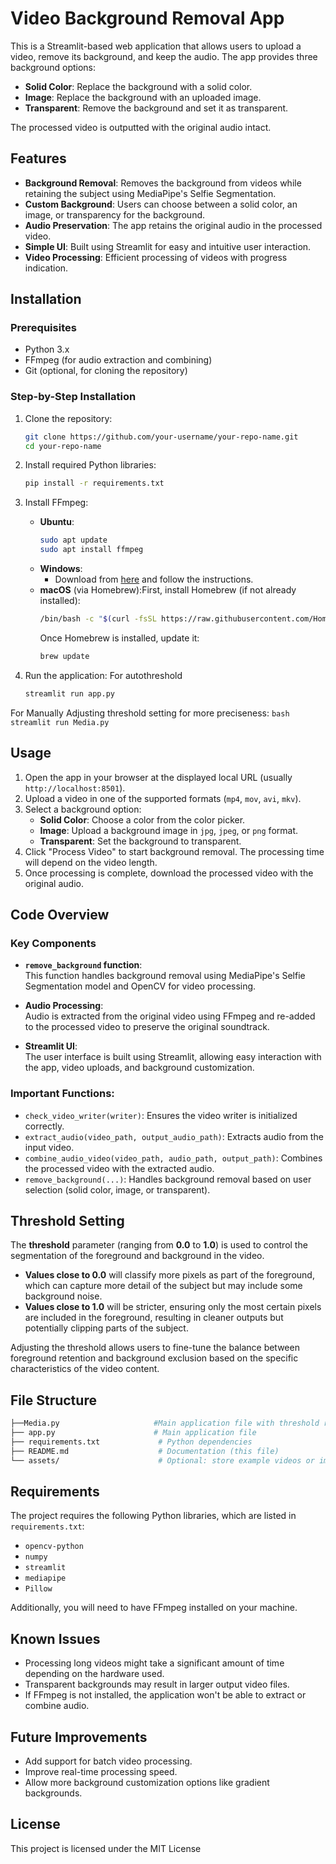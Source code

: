 # Video Background Removal App

This is a Streamlit-based web application that allows users to upload a video, remove its background, and keep the audio. The app provides three background options:
- **Solid Color**: Replace the background with a solid color.
- **Image**: Replace the background with an uploaded image.
- **Transparent**: Remove the background and set it as transparent.

The processed video is outputted with the original audio intact.

## Features

- **Background Removal**: Removes the background from videos while retaining the subject using MediaPipe's Selfie Segmentation.
- **Custom Background**: Users can choose between a solid color, an image, or transparency for the background.
- **Audio Preservation**: The app retains the original audio in the processed video.
- **Simple UI**: Built using Streamlit for easy and intuitive user interaction.
- **Video Processing**: Efficient processing of videos with progress indication.

## Installation

### Prerequisites
- Python 3.x
- FFmpeg (for audio extraction and combining)
- Git (optional, for cloning the repository)

### Step-by-Step Installation

1. Clone the repository:
    ```bash
    git clone https://github.com/your-username/your-repo-name.git
    cd your-repo-name
    ```

2. Install required Python libraries:
    ```bash
    pip install -r requirements.txt
    ```

3. Install FFmpeg:
    - **Ubuntu**:  
      ```bash
      sudo apt update
      sudo apt install ffmpeg
      ```
    - **Windows**:
      - Download from [here](https://ffmpeg.org/download.html) and follow the instructions.
    - **macOS** (via Homebrew):First, install Homebrew (if not already installed):
      ```bash
      /bin/bash -c "$(curl -fsSL https://raw.githubusercontent.com/Homebrew/install/HEAD/install.sh)"
      ```
      Once Homebrew is installed, update it:
      ```bash
      brew update

      ```
    
4. Run the application:
   For autothreshold
    ```bash
    streamlit run app.py 
    ```
 For Manually Adjusting  threshold setting for more preciseness:
    ```bash
    streamlit run Media.py 
    ```
## Usage

1. Open the app in your browser at the displayed local URL (usually `http://localhost:8501`).
2. Upload a video in one of the supported formats (`mp4`, `mov`, `avi`, `mkv`).
3. Select a background option:
    - **Solid Color**: Choose a color from the color picker.
    - **Image**: Upload a background image in `jpg`, `jpeg`, or `png` format.
    - **Transparent**: Set the background to transparent.
4. Click "Process Video" to start background removal. The processing time will depend on the video length.
5. Once processing is complete, download the processed video with the original audio.

## Code Overview

### Key Components
- **`remove_background` function**:  
  This function handles background removal using MediaPipe's Selfie Segmentation model and OpenCV for video processing.
  
- **Audio Processing**:  
  Audio is extracted from the original video using FFmpeg and re-added to the processed video to preserve the original soundtrack.

- **Streamlit UI**:  
  The user interface is built using Streamlit, allowing easy interaction with the app, video uploads, and background customization.

### Important Functions:
- `check_video_writer(writer)`: Ensures the video writer is initialized correctly.
- `extract_audio(video_path, output_audio_path)`: Extracts audio from the input video.
- `combine_audio_video(video_path, audio_path, output_path)`: Combines the processed video with the extracted audio.
- `remove_background(...)`: Handles background removal based on user selection (solid color, image, or transparent).

## Threshold Setting

The **threshold** parameter (ranging from **0.0** to **1.0**) is used to control the segmentation of the foreground and background in the video. 

- **Values close to 0.0** will classify more pixels as part of the foreground, which can capture more detail of the subject but may include some background noise.
- **Values close to 1.0** will be stricter, ensuring only the most certain pixels are included in the foreground, resulting in cleaner outputs but potentially clipping parts of the subject.

Adjusting the threshold allows users to fine-tune the balance between foreground retention and background exclusion based on the specific characteristics of the video content.

## File Structure

```bash
├──Media.py                     #Main application file with threshold range
├── app.py                      # Main application file
├── requirements.txt             # Python dependencies
├── README.md                    # Documentation (this file)
└── assets/                      # Optional: store example videos or images for demos
```

## Requirements

The project requires the following Python libraries, which are listed in `requirements.txt`:
- `opencv-python`
- `numpy`
- `streamlit`
- `mediapipe`
- `Pillow`

Additionally, you will need to have FFmpeg installed on your machine.

## Known Issues

- Processing long videos might take a significant amount of time depending on the hardware used.
- Transparent backgrounds may result in larger output video files.
- If FFmpeg is not installed, the application won't be able to extract or combine audio.

## Future Improvements

- Add support for batch video processing.
- Improve real-time processing speed.
- Allow more background customization options like gradient backgrounds.

## License

This project is licensed under the MIT License
